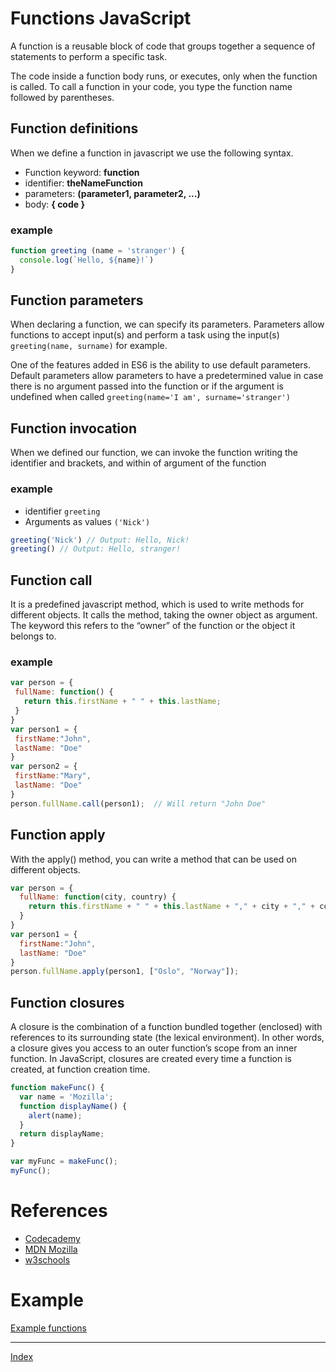 # Functions JavaScript

A function is a reusable block of code that groups together a sequence of statements to perform a specific task.

The code inside a function body runs, or executes, only when the function is called. To call a function in your code, you type the function name followed by parentheses.

## Function definitions
When we define a function in javascript we use the following syntax.

* Function keyword: **function**
* identifier: **theNameFunction**
* parameters: **(parameter1, parameter2, ...)**
* body: **{ code }**

### example
```javascript
function greeting (name = 'stranger') {
  console.log(`Hello, ${name}!`)
}
```
## Function parameters
When declaring a function, we can specify its parameters. Parameters allow functions to accept input(s) and perform a task using the input(s) `greeting(name, surname)` for example.

One of the features added in ES6 is the ability to use default parameters. Default parameters allow parameters to have a predetermined value in case there is no argument passed into the function or if the argument is undefined when called `greeting(name='I am', surname='stranger')`

## Function invocation
When we defined our function, we can invoke the function writing the identifier and brackets, and within of argument of the function
### example
* identifier `greeting`
* Arguments as values `('Nick')`

```javascript
greeting('Nick') // Output: Hello, Nick!
greeting() // Output: Hello, stranger!
```

## Function call
It is a predefined javascript method, which is used to write methods for different objects. It calls the method, taking the owner object as argument. The keyword this refers to the “owner” of the function or the object it belongs to.
### example

```javascript
var person = {
 fullName: function() {
   return this.firstName + " " + this.lastName;
 }
}
var person1 = {
 firstName:"John",
 lastName: "Doe"
}
var person2 = {
 firstName:"Mary",
 lastName: "Doe"
}
person.fullName.call(person1);  // Will return "John Doe"
```

## Function apply
With the apply() method, you can write a method that can be used on different objects.

```javascript
var person = {
  fullName: function(city, country) {
    return this.firstName + " " + this.lastName + "," + city + "," + country;
  }
}
var person1 = {
  firstName:"John",
  lastName: "Doe"
}
person.fullName.apply(person1, ["Oslo", "Norway"]);
```

## Function closures
A closure is the combination of a function bundled together (enclosed) with references to its surrounding state (the lexical environment). In other words, a closure gives you access to an outer function’s scope from an inner function. In JavaScript, closures are created every time a function is created, at function creation time.
```javascript
function makeFunc() {
  var name = 'Mozilla';
  function displayName() {
    alert(name);
  }
  return displayName;
}

var myFunc = makeFunc();
myFunc();
```

# References

* [Codecademy](https://www.codecademy.com/learn/introduction-to-javascript)
* [MDN Mozilla](https://developer.mozilla.org/en-US/docs/Web/JavaScript)
* [w3schools](https://www.w3schools.com/js/)

# Example
[Example functions](../examples/functions.js)

***

[Index](../README.md)
